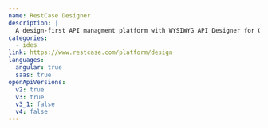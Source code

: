 ```yaml
---
name: RestCase Designer
description: |
  A design-first API managment platform with WYSIWYG API Designer for OpenAPI and AsyncAPI specifications.
categories:
  - ides
link: https://www.restcase.com/platform/design
languages:
  angular: true
  saas: true
openApiVersions:
  v2: true
  v3: true
  v3_1: false
  v4: false
---
```

